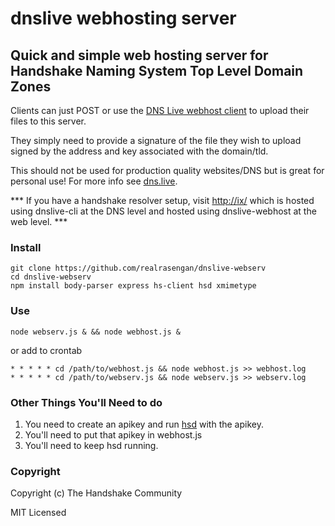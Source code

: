 # dnslive webhosting server
## Quick and simple web hosting server for Handshake Naming System Top Level Domain Zones
Clients can just POST or use the [DNS Live webhost client](https://github.com/realrasengan/dnslive-webhost) to upload their files to this server.

They simply need to provide a signature of the file they wish to upload signed by the address and key associated with the domain/tld.

This should not be used for production quality websites/DNS but is great for personal use!  For more info see [dns.live](https://dns.live).

*** If you have a handshake resolver setup, visit [http://ix/](http://ix/) which is hosted using dnslive-cli at the DNS level and hosted using dnslive-webhost at the web level. ***

### Install
```
git clone https://github.com/realrasengan/dnslive-webserv
cd dnslive-webserv
npm install body-parser express hs-client hsd xmimetype
```

### Use
```
node webserv.js & && node webhost.js &
```
or add to crontab
```
* * * * * cd /path/to/webhost.js && node webhost.js >> webhost.log
* * * * * cd /path/to/webserv.js && node webserv.js >> webserv.log
```

### Other Things You'll Need to do
1. You need to create an apikey and run [hsd](https://github.com/handshake-org/hsd) with the apikey.
2. You'll need to put that apikey in webhost.js
3. You'll need to keep hsd running.

### Copyright
Copyright (c) The Handshake Community

MIT Licensed

